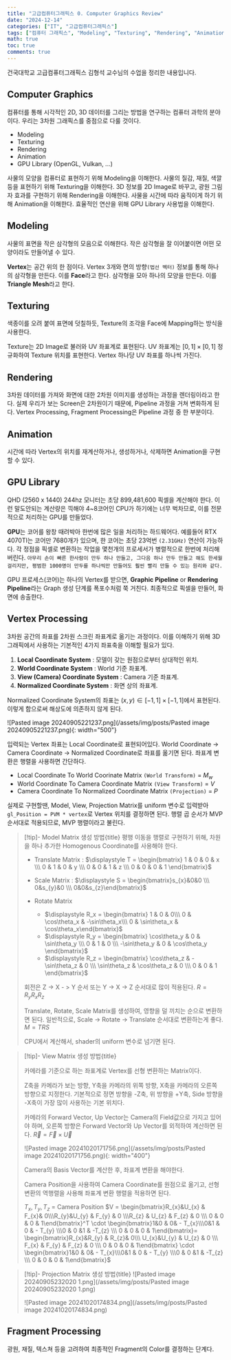 ```yaml
---
title: "고급컴퓨터그래픽스 0. Computer Graphics Review"
date: "2024-12-14"
categories: ["IT", "고급컴퓨터그래픽스"]
tags: ["컴퓨터 그래픽스", "Modeling", "Texturing", "Rendering", "Animation", "GPU Library", "Vertex Processing", "Graphic Pipeline"]
math: true
toc: true
comments: true
---
```


건국대학교 고급컴퓨터그래픽스 김형석 교수님의 수업을 정리한 내용입니다.

## Computer Graphics

컴퓨터를 통해 시각적인 2D, 3D 데이터를 그리는 방법을 연구하는 컴퓨터 과학의 분야이다. 우리는 3차원 그래픽스를 중점으로 다룰 것이다.

- Modeling
- Texturing
- Rendering
- Animation
- GPU Library (OpenGL, Vulkan, ...)

사물의 모양을 컴퓨터로 표현하기 위해 Modeling을 이해한다.
사물의 질감, 재질, 색깔 등을 표현하기 위해 Texturing을 이해한다.
3D 정보를 2D Image로 바꾸고, 광원 그림자 효과를 구현하기 위해 Rendering을 이해한다.
사물을 시간에 따라 움직이게 하기 위해 Animation을 이해한다.
효율적인 연산을 위해 GPU Library 사용법을 이해한다.

## Modeling

사물의 표면을 작은 삼각형의 모음으로 이해한다. 작은 삼각형을 잘 이어붙이면 어떤 모양이라도 만들어낼 수 있다.

**Vertex**는 공간 위의 한 점이다. Vertex 3개와 면의 방향`(법선 벡터)` 정보를 통해 하나의 삼각형을 만든다. 이를 **Face**라고 한다. 삼각형을 모아 하나의 모양을 만든다. 이를 **Triangle Mesh**라고 한다.

## Texturing

색종이를 오려 붙여 표면에 덧칠하듯, Texture의 조각을 Face에 Mapping하는 방식을 사용한다.

Texture는 2D Image로 불러와 UV 좌표계로 표현된다. UV 좌표계는 $[0,1] \times [0,1]$ 정규화하여 Texture 위치를 표현한다. Vertex 하나당 UV 좌표를 하나씩 가진다.

## Rendering

3차원 데이터를 가져와 화면에 대한 2차원 이미지를 생성하는 과정을 렌더링이라고 한다. 실제 우리가 보는 Screen은 2차원이기 때문에, Pipeline 과정을 거쳐 변화하게 된다. Vertex Processing, Fragment Processing은 Pipeline 과정 중 한 부분이다.

## Animation

시간에 따라 Vertex의 위치를 재계산하거나, 생성하거나, 삭제하면 Animation을 구현할 수 있다.

## GPU Library

QHD (2560 x 1440) 244hz 모니터는 초당 899,481,600 픽셀을 계산해야 한다. 이런 말도안되는 계산량은 끽해야 4~8코어인 CPU가 하기에는 너무 벅차므로, 이를 전문적으로 처리하는 GPU를 만들었다.

**GPU**는 코어를 왕창 때려박아 한번에 많은 일을 처리하는 하드웨어다. 예를들어 RTX 4070TI는 코어만 7680개가 있으며, 한 코어는 초당 23억번 `(2.31GHz)` 연산이 가능하다. 각 정점을 픽셀로 변환하는 작업을 몇천개의 프로세서가 병렬적으로 한번에 처리해버린다.
`아무리 손이 빠른 한사람이 만두 하나 만들고, 그다음 하나 만두 만들고 해도 한세월 걸리지만, 평범한 1000명이 만두를 하나씩만 만들어도 훨씬 빨리 만들 수 있는 원리와 같다.` 

GPU 프로세스(코어)는 하나의 Vertex를 받으면, **Graphic Pipeline** or **Rendering Pipeline**라는 Graph 생성 단계를 폭포수처럼 쭉 거친다. 최종적으로 픽셀을 만들어, 화면에 송출한다.

## Vertex Processing

3차원 공간의 좌표를 2차원 스크린 좌표계로 옮기는 과정이다. 이를 이해하기 위해 3D 그래픽에서 사용하는 기본적인 4가지 좌표축을 이해할 필요가 있다.

1. **Local Coordinate System** : 모델이 갖는 원점으로부터 상대적인 위치.
2. **World Coordinate System** : World 기준 좌표계.
3. **View (Camera) Coordinate System** : Camera 기준 좌표계. 
4. **Normalized Coordinate System** : 화면 상의 좌표계. 

Normalized Coordinate System의 좌표는 $(x,y) \in [-1,1] \times [-1,1]$에서 표현된다. 이렇게 함으로써 해상도에 의존하지 않게 된다.

![Pasted image 20240905221237.png](/assets/img/posts/Pasted image 20240905221237.png){: width="500"}

입력되는 Vertex 좌표는 Local Coordinate로 표현되어있다. World Coordinate -> Camera Coordinate -> Normalized Coordinate로 좌표를 옮기면 된다. 좌표계 변환은 행렬을 사용하면 간단하다.

- Local Coordinate To World Coorinate Matrix `(World Transform)` = $M_{w}$
- World Coordinate To Camera Coordinate Matrix `(View Transform)` = $V$
- Camera Coordinate To Normalized Coordinate Matrix `(Projection)` = $P$

실제로 구현할땐, Model, View, Projection Matrix를 uniform 변수로 입력받아 `gl_Position = PVM * vertex`로 Vertex 위치를 결정하면 된다. 행렬 곱 순서가 MVP 순서대로 적용되므로, MVP 행렬이라고 불린다.

> [!tip]- Model Matrix 생성 방법{title}
> 평행 이동을 행렬로 구현하기 위해, 차원을 하나 추가한 Homogenous Coordinate를 사용해야 한다.
> 
> - Translate Matrix : $\displaystyle T = \begin{bmatrix} 1 & 0 & 0 & x \\\ 0 & 1 & 0 & y \\\ 0 & 0 & 1 & z \\\ 0 & 0 & 0 & 1 \end{bmatrix}$
> 
> - Scale Matrix : $\displaystyle S = \begin{bmatrix}s_{x}&0&0 \\\ 0&s_{y}&0 \\\  0&0&s_{z}\end{bmatrix}$
> 
> - Rotate Matrix
> 	 - $\displaystyle R_x = \begin{bmatrix} 1 & 0 & 0\\\ 0 & \cos\theta_x & -\sin\theta_x\\\ 0 & \sin\theta_x & \cos\theta_x\end{bmatrix}$
> 	 - $\displaystyle R_y = \begin{bmatrix} \cos\theta_y & 0 & \sin\theta_y \\\ 0 & 1 & 0 \\\ -\sin\theta_y & 0 & \cos\theta_y \end{bmatrix}$
> 	 - $\displaystyle R_z = \begin{bmatrix} \cos\theta_z & -\sin\theta_z & 0 \\\ \sin\theta_z & \cos\theta_z & 0 \\\ 0 & 0 & 1 \end{bmatrix}​​$
> 
> 회전은 Z -> X - > Y 순서 또는 Y -> X -> Z 순서대로 많이 적용된다. $R = R_{y} R_{x} R_{z}$
> 
> Translate, Rotate, Scale Matrix를 생성하여, 영향을 덜 끼치는 순으로 변환하면 된다.
> 일반적으로, Scale -> Rotate -> Translate 순서대로 변환하는게 좋다. $M = TRS$
> 
> CPU에서 계산해서, shader의 uniform 변수로 넘기면 된다.

> [!tip]- View Matrix 생성 방법{title}
> 
> 카메라를 기준으로 하는 좌표계로 Vertex를 선형 변환하는 Matrix이다.
> 
> Z축을 카메라가 보는 방향, Y축을 카메라의 위쪽 방향, X축을 카메라의 오른쪽 방향으로 지정한다. 기본적으로 정면 방향을 -Z축, 위 방향을 +Y축, Side 방향을 -X축이 가장 많이 사용하는 기본 위치다.
> 
> 카메라의 Forward Vector, Up Vector는 Camera의 Field값으로 가지고 있어야 하며, 오른쪽 방향은 Forward Vector와 Up Vector를 외적하여 계산하면 된다. $\vec{R} = \vec{F} \times \vec{U}$
> 
> ![Pasted image 20241020171756.png](/assets/img/posts/Pasted image 20241020171756.png){: width="400"}
> 
> Camera의 Basis Vector를 계산한 후, 좌표계 변환을 해야한다.
> 
> Camera Position을 사용하여 Camera Coordinate를 원점으로 옮기고,
> 선형 변환의 역행렬을 사용해 좌표계 변환 행렬을 적용하면 된다.
> 
> $T_{x}, T_{y}, T_{z}$ = Camera Position
> $V = \begin{bmatrix}R_{x}&U_{x} & F_{x}& 0\\\R_{y}&U_{y} & F_{y} & 0 \\\R_{z} & U_{z}  & F_{z} & 0 \\\ 0 & 0 & 0 & 1\end{bmatrix}^T \cdot \begin{bmatrix}1&0 & 0& - T_{x}\\\0&1 & 0 & - T_{y} \\\0 & 0  &1 & -T_{z} \\\ 0 & 0 & 0 & 1\end{bmatrix}= \begin{bmatrix}R_{x}&R_{y} & R_{z}& 0\\\ U_{x}&U_{y} & U_{z} & 0 \\\ F_{x} & F_{y}  & F_{z} & 0 \\\ 0 & 0 & 0 & 1\end{bmatrix} \cdot \begin{bmatrix}1&0 & 0& - T_{x}\\\0&1 & 0 & - T_{y} \\\0 & 0  &1 & -T_{z} \\\ 0 & 0 & 0 & 1\end{bmatrix}$
> 

> [!tip]- Projection Matrix 생성 방법{title}
> ![Pasted image 20240905232020 1.png](/assets/img/posts/Pasted image 20240905232020 1.png)
> 
> ![Pasted image 20241020174834.png](/assets/img/posts/Pasted image 20241020174834.png)

## Fragment Processing

광원, 재질, 텍스쳐 등을 고려하여 최종적인 Fragment의 Color를 결정하는 단계다.